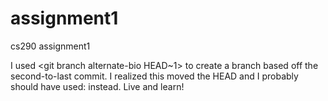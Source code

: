 # assignment1
cs290 assignment1

I used <git branch alternate-bio HEAD~1> to create a branch based off the second-to-last commit.
I realized this moved the HEAD and I probably should have used: <git branch alternate-bio COMMIT-ID> instead.
Live and learn! 
